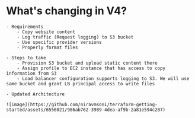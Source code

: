 # What's changing in V4?

    - Requirements
        - Copy website content
        - Log traffic (Request logging) to S3 bucket
        - Use specific provider versions
        - Properly format files

    - Steps to take
        - Provision S3 bucket and upload static content there
        - Assign profile to EC2 instance that has access to copy information from S3
        - Load balancer configuration supports logging to S3. We will use same bucket and grant LB principal access to write files

    - Updated Architecture

    ![image](https://github.com/niravmsoni/terraform-getting-started/assets/6556021/986ab762-3989-4dea-af9b-2a81e594c287)

